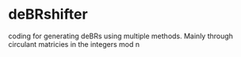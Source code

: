 # deBRshifter
coding for generating deBRs using multiple methods. Mainly through circulant matricies in the integers mod n
